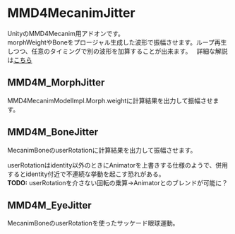 # MMD4MecanimJitter
UnityのMMD4Mecanim用アドオンです。  
morphWeightやBoneをプロージャル生成した波形で振幅させます。ループ再生しつつ、任意のタイミングで別の波形を加算することが出来ます。  
詳細な解説は[こちら](http://ichika292.hatenablog.com/entry/2017/05/04/212540)
## MMD4M_MorphJitter
MMD4MecanimModelImpl.Morph.weightに計算結果を出力して振幅させます。
## MMD4M_BoneJitter
MecanimBoneのuserRotationに計算結果を出力して振幅させます。

userRotationはidentity以外のときにAnimatorを上書きする仕様のようで、併用するとidentity付近で不連続な挙動を起こす恐れがある。  
**TODO:** userRotationを介さない回転の乗算→Animatorとのブレンドが可能に？
## MMD4M_EyeJitter
MecanimBoneのuserRotationを使ったサッケード眼球運動。
